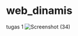 # web_dinamis
tugas 1
![Screenshot (34)](https://user-images.githubusercontent.com/59351655/97839032-f19b4100-1d13-11eb-93e2-424b4cc8d42e.png)
